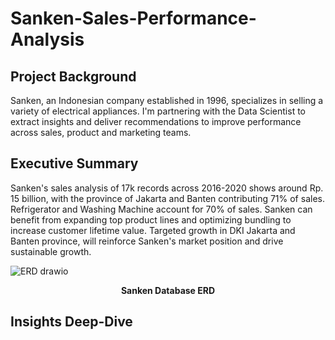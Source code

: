 # Sanken-Sales-Performance-Analysis

## Project Background
Sanken, an Indonesian company established in 1996, specializes in selling a variety of electrical appliances. I'm partnering with the Data Scientist to extract insights and deliver recommendations to improve performance across sales, product and marketing teams.

## Executive Summary
Sanken's sales analysis of 17k records across 2016-2020 shows around Rp. 15 billion, with the province of Jakarta and Banten contributing 71% of sales. Refrigerator and Washing Machine account for 70% of sales. Sanken can benefit from expanding top product lines and optimizing bundling to increase customer lifetime value. Targeted growth in DKI Jakarta and Banten province, will reinforce Sanken's market position and drive sustainable growth.

![ERD drawio](https://github.com/user-attachments/assets/aef40be3-75b0-4903-9036-12a896e4d847)

<p align="center"><strong>Sanken Database ERD</strong></p>

## Insights Deep-Dive
